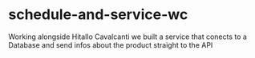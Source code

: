 # schedule-and-service-wc
Working alongside Hitallo Cavalcanti we built a service that conects to a Database and send infos about the product straight to the API
